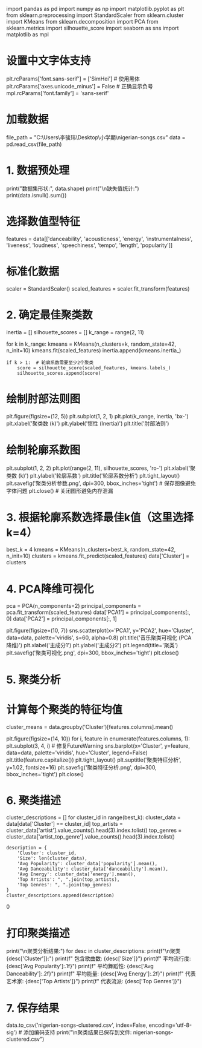 import pandas as pd
import numpy as np
import matplotlib.pyplot as plt
from sklearn.preprocessing import StandardScaler
from sklearn.cluster import KMeans
from sklearn.decomposition import PCA
from sklearn.metrics import silhouette_score
import seaborn as sns
import matplotlib as mpl

# 设置中文字体支持
plt.rcParams['font.sans-serif'] = ['SimHei']  # 使用黑体
plt.rcParams['axes.unicode_minus'] = False    # 正确显示负号
mpl.rcParams['font.family'] = 'sans-serif'

# 加载数据
file_path = "C:\\Users\\李骏玮\\Desktop\\小学期\\nigerian-songs.csv"
data = pd.read_csv(file_path)

# 1. 数据预处理
print("数据集形状:", data.shape)
print("\n缺失值统计:")
print(data.isnull().sum())

# 选择数值型特征
features = data[['danceability', 'acousticness', 'energy', 'instrumentalness',
                 'liveness', 'loudness', 'speechiness', 'tempo', 'length', 'popularity']]

# 标准化数据
scaler = StandardScaler()
scaled_features = scaler.fit_transform(features)

# 2. 确定最佳聚类数
inertia = []
silhouette_scores = []
k_range = range(2, 11)

for k in k_range:
    kmeans = KMeans(n_clusters=k, random_state=42, n_init=10)
    kmeans.fit(scaled_features)
    inertia.append(kmeans.inertia_)

    if k > 1:  # 轮廓系数需要至少2个聚类
        score = silhouette_score(scaled_features, kmeans.labels_)
        silhouette_scores.append(score)

# 绘制肘部法则图
plt.figure(figsize=(12, 5))
plt.subplot(1, 2, 1)
plt.plot(k_range, inertia, 'bx-')
plt.xlabel('聚类数 (k)')
plt.ylabel('惯性 (Inertia)')
plt.title('肘部法则')

# 绘制轮廓系数图
plt.subplot(1, 2, 2)
plt.plot(range(2, 11), silhouette_scores, 'ro-')
plt.xlabel('聚类数 (k)')
plt.ylabel('轮廓系数')
plt.title('轮廓系数分析')
plt.tight_layout()
plt.savefig('聚类分析参数.png', dpi=300, bbox_inches='tight')  # 保存图像避免字体问题
plt.close()  # 关闭图形避免内存泄漏

# 3. 根据轮廓系数选择最佳k值（这里选择k=4）
best_k = 4
kmeans = KMeans(n_clusters=best_k, random_state=42, n_init=10)
clusters = kmeans.fit_predict(scaled_features)
data['Cluster'] = clusters

# 4. PCA降维可视化
pca = PCA(n_components=2)
principal_components = pca.fit_transform(scaled_features)
data['PCA1'] = principal_components[:, 0]
data['PCA2'] = principal_components[:, 1]

plt.figure(figsize=(10, 7))
sns.scatterplot(x='PCA1', y='PCA2', hue='Cluster', data=data,
                palette='viridis', s=60, alpha=0.8)
plt.title('音乐聚类可视化 (PCA降维)')
plt.xlabel('主成分1')
plt.ylabel('主成分2')
plt.legend(title='聚类')
plt.savefig('聚类可视化.png', dpi=300, bbox_inches='tight')
plt.close()

# 5. 聚类分析
# 计算每个聚类的特征均值
cluster_means = data.groupby('Cluster')[features.columns].mean()

plt.figure(figsize=(14, 10))
for i, feature in enumerate(features.columns, 1):
    plt.subplot(3, 4, i)
    # 修复FutureWarning
    sns.barplot(x='Cluster', y=feature, data=data, palette='viridis',
                hue='Cluster', legend=False)
    plt.title(feature.capitalize())
plt.tight_layout()
plt.suptitle('聚类特征分析', y=1.02, fontsize=16)
plt.savefig('聚类特征分析.png', dpi=300, bbox_inches='tight')
plt.close()

# 6. 聚类描述
cluster_descriptions = []
for cluster_id in range(best_k):
    cluster_data = data[data['Cluster'] == cluster_id]
    top_artists = cluster_data['artist'].value_counts().head(3).index.tolist()
    top_genres = cluster_data['artist_top_genre'].value_counts().head(3).index.tolist()

    description = {
        'Cluster': cluster_id,
        'Size': len(cluster_data),
        'Avg Popularity': cluster_data['popularity'].mean(),
        'Avg Danceability': cluster_data['danceability'].mean(),
        'Avg Energy': cluster_data['energy'].mean(),
        'Top Artists': ", ".join(top_artists),
        'Top Genres': ", ".join(top_genres)
    }
    cluster_descriptions.append(description)
0
# 打印聚类描述
print("\n聚类分析结果:")
for desc in cluster_descriptions:
    print(f"\n聚类 {desc['Cluster']}:")
    print(f"  包含歌曲数: {desc['Size']}")
    print(f"  平均流行度: {desc['Avg Popularity']:.1f}")
    print(f"  平均舞蹈性: {desc['Avg Danceability']:.2f}")
    print(f"  平均能量: {desc['Avg Energy']:.2f}")
    print(f"  代表艺术家: {desc['Top Artists']}")
    print(f"  代表流派: {desc['Top Genres']}")

# 7. 保存结果
data.to_csv('nigerian-songs-clustered.csv', index=False, encoding='utf-8-sig')  # 添加编码支持
print("\n聚类结果已保存到文件: nigerian-songs-clustered.csv")
